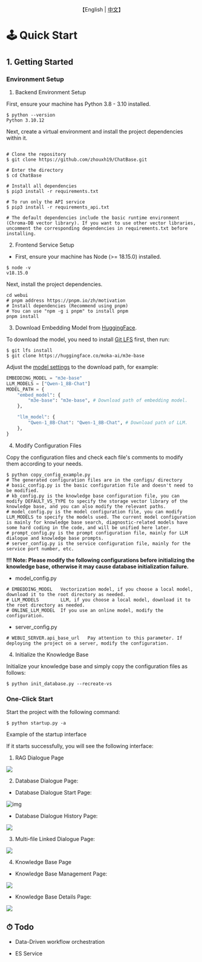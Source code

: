 
<p align="center">
    【English | <a href="README_Chinese.md">中文</a>】
</p>

# 🕹 Quick Start

## 1. Getting Started

### Environment Setup

1. Backend Environment Setup

First, ensure your machine has Python 3.8 - 3.10 installed.
```
$ python --version
Python 3.10.12
```
Next, create a virtual environment and install the project dependencies within it.

```shell

# Clone the repository
$ git clone https://github.com/zhouxh19/ChatBase.git

# Enter the directory
$ cd ChatBase

# Install all dependencies
$ pip3 install -r requirements.txt 

# To run only the API service
$ pip3 install -r requirements_api.txt 

# The default dependencies include the basic runtime environment (Chroma-DB vector library). If you want to use other vector libraries, uncomment the corresponding dependencies in requirements.txt before installing.
```

2. Frontend Service Setup

+ First, ensure your machine has Node (>= 18.15.0) installed.
```
$ node -v
v18.15.0
```
Next, install the project dependencies.
```shell
cd webui
# pnpm address https://pnpm.io/zh/motivation
# Install dependencies (Recommend using pnpm)
# You can use "npm -g i pnpm" to install pnpm 
pnpm install
```

3. Download Embedding Model from [HuggingFace](https://huggingface.co/models).

To download the model, you need to install [Git LFS](https://docs.github.com/zh/repositories/working-with-files/managing-large-files/installing-git-large-file-storage) first, then run:

```Shell
$ git lfs install
$ git clone https://huggingface.co/moka-ai/m3e-base
```

Adjust the [model settings](configs/model_config.py.example) to the download path, for example:

```Python
EMBEDDING_MODEL = "m3e-base"
LLM_MODELS = ["Qwen-1_8B-Chat"]
MODEL_PATH = {
    "embed_model": {
        "m3e-base": "m3e-base", # Download path of embedding model.
    },

    "llm_model": {
        "Qwen-1_8B-Chat": "Qwen-1_8B-Chat", # Download path of LLM.
    },
}
```

4. Modify Configuration Files

Copy the configuration files and check each file's comments to modify them according to your needs.
```shell
$ python copy_config_example.py
# The generated configuration files are in the configs/ directory
# basic_config.py is the basic configuration file and doesn't need to be modified.
# kb_config.py is the knowledge base configuration file, you can modify DEFAULT_VS_TYPE to specify the storage vector library of the knowledge base, and you can also modify the relevant paths.
# model_config.py is the model configuration file, you can modify LLM_MODELS to specify the models used. The current model configuration is mainly for knowledge base search, diagnostic-related models have some hard coding in the code, and will be unified here later.
# prompt_config.py is the prompt configuration file, mainly for LLM dialogue and knowledge base prompts.
# server_config.py is the service configuration file, mainly for the service port number, etc.
```

**!!! Note: Please modify the following configurations before initializing the knowledge base, otherwise it may cause database initialization failure.**

* model_config.py
```shell
# EMBEDDING_MODEL   Vectorization model, if you choose a local model, download it to the root directory as needed.
# LLM_MODELS        LLM, if you choose a local model, download it to the root directory as needed.
# ONLINE_LLM_MODEL  If you use an online model, modify the configuration.
```

* server_config.py
```shell
# WEBUI_SERVER.api_base_url   Pay attention to this parameter. If deploying the project on a server, modify the configuration.
```

4. Initialize the Knowledge Base

Initialize your knowledge base and simply copy the configuration files as follows:
```shell
$ python init_database.py --recreate-vs
```

### One-Click Start

Start the project with the following command:
```shell
$ python startup.py -a
```

Example of the startup interface

If it starts successfully, you will see the following interface:

1. RAG Dialogue  Page

![](img/k_chat.png)

2. Database Dialogue Page:

- Database Dialogue Start Page:

![img](img/db-chat.png)

- Database Dialogue History Page:

![](img/db-chat-history.png)

3. Multi-file Linked Dialogue Page:

![](img/m-chat-history.png)

4. Knowledge Base Page

- Knowledge Base Management Page:

![](img/add-kb.png)

- Knowledge Base Details Page:

![](img/kb-detail.png)

## ⏱ Todo

- Data-Driven workflow orchestration

- ES Service